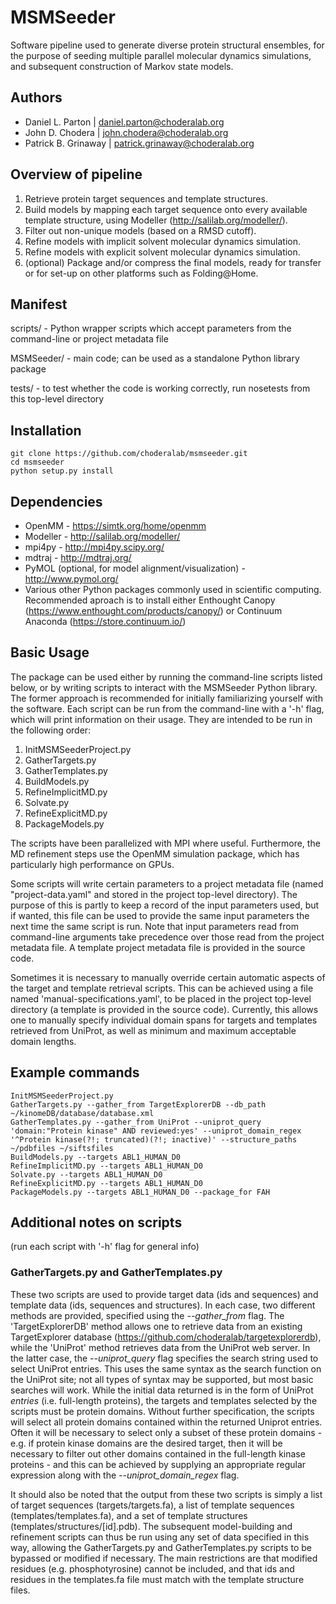 MSMSeeder
=========

Software pipeline used to generate diverse protein structural ensembles, for
the purpose of seeding multiple parallel molecular dynamics simulations, and
subsequent construction of Markov state models.

Authors
-------

* Daniel L. Parton | daniel.parton@choderalab.org
* John D. Chodera | john.chodera@choderalab.org
* Patrick B. Grinaway | patrick.grinaway@choderalab.org

Overview of pipeline
--------------------

1. Retrieve protein target sequences and template structures.
2. Build models by mapping each target sequence onto every available template structure, using Modeller (http://salilab.org/modeller/).
3. Filter out non-unique models (based on a RMSD cutoff).
4. Refine models with implicit solvent molecular dynamics simulation.
5. Refine models with explicit solvent molecular dynamics simulation.
6. (optional) Package and/or compress the final models, ready for transfer or for set-up on other platforms such as Folding@Home.

Manifest
--------

scripts/ - Python wrapper scripts which accept parameters from the command-line or project metadata file

MSMSeeder/ - main code; can be used as a standalone Python library package

tests/ - to test whether the code is working correctly, run nosetests from this top-level directory

Installation
------------

    git clone https://github.com/choderalab/msmseeder.git
    cd msmseeder
    python setup.py install

Dependencies
------------

* OpenMM - https://simtk.org/home/openmm
* Modeller - http://salilab.org/modeller/
* mpi4py - http://mpi4py.scipy.org/
* mdtraj - http://mdtraj.org/
* PyMOL (optional, for model alignment/visualization) - http://www.pymol.org/
* Various other Python packages commonly used in scientific computing. Recommended aproach is to install either Enthought Canopy (https://www.enthought.com/products/canopy/) or Continuum Anaconda (https://store.continuum.io/)

Basic Usage
-----------

The package can be used either by running the command-line scripts listed
below, or by writing scripts to interact with the MSMSeeder Python library. The
former approach is recommended for initially familiarizing yourself with the
software. Each script can be run from the command-line with a '-h' flag, which
will print information on their usage. They are intended to be run in the
following order:

1. InitMSMSeederProject.py
2. GatherTargets.py
3. GatherTemplates.py
4. BuildModels.py
5. RefineImplicitMD.py
6. Solvate.py
7. RefineExplicitMD.py
8. PackageModels.py

The scripts have been parallelized with MPI where useful. Furthermore, the MD
refinement steps use the OpenMM simulation package, which has particularly high
performance on GPUs.

Some scripts will write certain parameters to a project metadata file (named
"project-data.yaml" and stored in the project top-level directory). The purpose
of this is partly to keep a record of the input parameters used, but if wanted,
this file can be used to provide the same input parameters the next time the
same script is run. Note that input parameters read from command-line arguments
take precedence over those read from the project metadata file. A template
project metadata file is provided in the source code.

Sometimes it is necessary to manually override certain automatic aspects of the
target and template retrieval scripts. This can be achieved using a file named
'manual-specifications.yaml', to be placed in the project top-level directory
(a template is provided in the source code). Currently, this allows one to
manually specify individual domain spans for targets and templates retrieved
from UniProt, as well as minimum and maximum acceptable domain lengths.

Example commands
----------------

    InitMSMSeederProject.py
    GatherTargets.py --gather_from TargetExplorerDB --db_path ~/kinomeDB/database/database.xml
    GatherTemplates.py --gather_from UniProt --uniprot_query 'domain:"Protein kinase" AND reviewed:yes' --uniprot_domain_regex '^Protein kinase(?!; truncated)(?!; inactive)' --structure_paths ~/pdbfiles ~/siftsfiles
    BuildModels.py --targets ABL1_HUMAN_D0
    RefineImplicitMD.py --targets ABL1_HUMAN_D0
    Solvate.py --targets ABL1_HUMAN_D0
    RefineExplicitMD.py --targets ABL1_HUMAN_D0
    PackageModels.py --targets ABL1_HUMAN_D0 --package_for FAH

Additional notes on scripts
----------------

(run each script with '-h' flag for general info)

### GatherTargets.py and GatherTemplates.py

These two scripts are used to provide target data (ids and sequences) and
template data (ids, sequences and structures). In each case, two different
methods are provided, specified using the *--gather\_from* flag. The
'TargetExplorerDB' method allows one to retrieve data from an existing
TargetExplorer database (https://github.com/choderalab/targetexplorerdb), while
the 'UniProt' method retrieves data from the UniProt web server. In the latter
case, the *--uniprot\_query* flag specifies the search string used to select
UniProt entries. This uses the same syntax as the search function on the
UniProt site; not all types of syntax may be supported, but most basic searches
will work. While the initial data returned is in the form of UniProt *entries*
(i.e.  full-length proteins), the targets and templates selected by the scripts
must be protein domains. Without further specification, the scripts will select
all protein domains contained within the returned Uniprot entries. Often it
will be necessary to select only a subset of these protein domains - e.g. if
protein kinase domains are the desired target, then it will be necessary to
filter out other domains contained in the full-length kinase proteins - and
this can be achieved by supplying an appropriate regular expression along with
the *--uniprot\_domain\_regex* flag.

It should also be noted that the output from these two scripts is simply a list
of target sequences (targets/targets.fa), a list of template sequences
(templates/templates.fa), and a set of template structures
(templates/structures/[id].pdb). The subsequent model-building and refinement
scripts can thus be run using any set of data specified in this way, allowing
the GatherTargets.py and GatherTemplates.py scripts to be bypassed or modified
if necessary. The main restrictions are that modified residues (e.g.
phosphotyrosine) cannot be included, and that ids and residues in the
templates.fa file must match with the template structure files.

